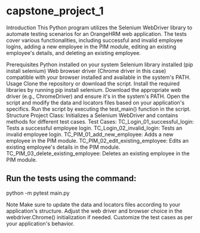 # capstone_project_1
Introduction
This Python program utilizes the Selenium WebDriver library to automate testing scenarios for an OrangeHRM web application. The tests cover various functionalities, including successful and invalid employee logins, adding a new employee in the PIM module, editing an existing employee's details, and deleting an existing employee.

Prerequisites
Python installed on your system
Selenium library installed (pip install selenium)
Web browser driver (Chrome driver in this case) compatible with your browser installed and available in the system's PATH.
Usage
Clone the repository or download the script.
Install the required libraries by running pip install selenium.
Download the appropriate web driver (e.g., ChromeDriver) and ensure it's in the system's PATH.
Open the script and modify the data and locators files based on your application's specifics.
Run the script by executing the test_main() function in the script.
Structure
Project Class: Initializes a Selenium WebDriver and contains methods for different test cases.
Test Cases:
TC_Login_01_successful_login: Tests a successful employee login.
TC_Login_02_invalid_login: Tests an invalid employee login.
TC_PIM_01_add_new_employee: Adds a new employee in the PIM module.
TC_PIM_02_edit_existing_employee: Edits an existing employee's details in the PIM module.
TC_PIM_03_delete_existing_employee: Deletes an existing employee in the PIM module.

Run the tests using the command: 
------------------------------------------------------------
python -m pytest main.py

Note
Make sure to update the data and locators files according to your application's structure.
Adjust the web driver and browser choice in the webdriver.Chrome() initialization if needed.
Customize the test cases as per your application's behavior.
